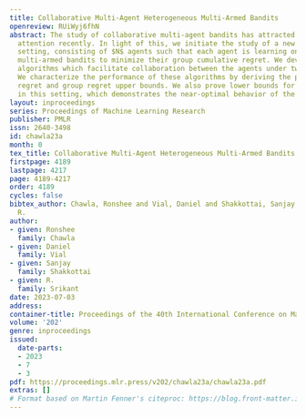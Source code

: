 ```yaml
---
title: Collaborative Multi-Agent Heterogeneous Multi-Armed Bandits
openreview: RUiWyj6fhN
abstract: The study of collaborative multi-agent bandits has attracted significant
  attention recently. In light of this, we initiate the study of a new collaborative
  setting, consisting of $N$ agents such that each agent is learning one of $M$ stochastic
  multi-armed bandits to minimize their group cumulative regret. We develop decentralized
  algorithms which facilitate collaboration between the agents under two scenarios.
  We characterize the performance of these algorithms by deriving the per agent cumulative
  regret and group regret upper bounds. We also prove lower bounds for the group regret
  in this setting, which demonstrates the near-optimal behavior of the proposed algorithms.
layout: inproceedings
series: Proceedings of Machine Learning Research
publisher: PMLR
issn: 2640-3498
id: chawla23a
month: 0
tex_title: Collaborative Multi-Agent Heterogeneous Multi-Armed Bandits
firstpage: 4189
lastpage: 4217
page: 4189-4217
order: 4189
cycles: false
bibtex_author: Chawla, Ronshee and Vial, Daniel and Shakkottai, Sanjay and Srikant,
  R.
author:
- given: Ronshee
  family: Chawla
- given: Daniel
  family: Vial
- given: Sanjay
  family: Shakkottai
- given: R.
  family: Srikant
date: 2023-07-03
address: 
container-title: Proceedings of the 40th International Conference on Machine Learning
volume: '202'
genre: inproceedings
issued:
  date-parts:
  - 2023
  - 7
  - 3
pdf: https://proceedings.mlr.press/v202/chawla23a/chawla23a.pdf
extras: []
# Format based on Martin Fenner's citeproc: https://blog.front-matter.io/posts/citeproc-yaml-for-bibliographies/
---
```

